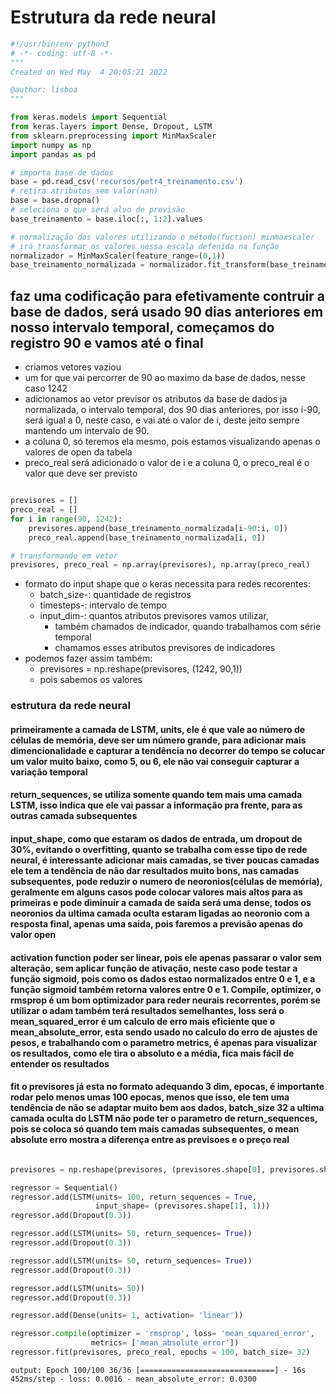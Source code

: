 # Estrutura da rede neural

```python
#!/usr/bin/env python3
# -*- coding: utf-8 -*-
"""
Created on Wed May  4 20:05:21 2022

@author: lisboa
"""

from keras.models import Sequential
from keras.layers import Dense, Dropout, LSTM
from sklearn.preprocessing import MinMaxScaler
import numpy as np
import pandas as pd

# importa base de dados
base = pd.read_csv('recursos/petr4_treinamento.csv')
# retira atributos sem valor(nan)
base = base.dropna()
# seleciona o que será alvo de previsão
base_treinamento = base.iloc[:, 1:2].values

# normalização dos valores utilizando o método(fuction) minmaxscaler
# irá transformar os valores nessa escala defenida na função
normalizador = MinMaxScaler(feature_range=(0,1))
base_treinamento_normalizada = normalizador.fit_transform(base_treinamento)
```

## faz uma codificação para efetivamente contruir a base de dados, será usado 90 dias anteriores em nosso intervalo temporal, começamos do registro 90 e vamos até o final

- criamos vetores vaziou
- um for que vai percorrer de 90 ao maximo da base de dados, nesse caso 1242
- adicionamos ao vetor previsor os atributos da base de dados ja normalizada, o intervalo temporal, dos 90 dias anteriores, por isso i-90, será igual a 0, neste caso, e vai até o valor de i, deste jeito sempre mantendo um intervalo de 90.
- a coluna 0, só teremos ela mesmo, pois estamos visualizando apenas o valores de open da tabela
- preco_real será adicionado o valor de i e a coluna 0, o preco_real é o valor que deve ser previsto

```python

previsores = []
preco_real = []
for i in range(90, 1242):
    previsores.append(base_treinamento_normalizada[i-90:i, 0])
    preco_real.append(base_treinamento_normalizada[i, 0])

# transformando em vetor    
previsores, preco_real = np.array(previsores), np.array(preco_real)
```

- formato do input shape que o keras necessita para redes recorentes:
  - batch_size-: quantidade de registros
  - timesteps-: intervalo de tempo
  - input_dim-: quantos atributos previsores vamos utilizar,
    - também chamados de indicador, quando trabalhamos com série temporal
    - chamamos esses atributos previsores de indicadores
- podemos fazer assim também:
  - previsores = np.reshape(previsores, (1242, 90,1))
  - pois sabemos os valores

### estrutura da rede neural

#### primeiramente a camada de LSTM, units, ele é que vale ao número de células de memória, deve ser um número grande, para adicionar mais dimencionalidade e capturar a tendência no decorrer do tempo se colucar um valor muito baixo, como 5, ou 6, ele não vai conseguir capturar a variação temporal

#### return_sequences, se utiliza somente quando tem mais uma camada LSTM, isso indica que ele vai passar a informação pra frente, para as outras camada subsequentes

#### input_shape, como que estaram os dados de entrada, um dropout de 30%, evitando o overfitting, quanto se trabalha com esse tipo de rede neural, é interessante adicionar mais camadas, se tiver poucas camadas ele tem a tendência de não dar resultados muito bons, nas camadas subsequentes, pode reduzir o numero de neoronios(células de memória), geralmente em alguns casos pode colocar valores mais altos para as primeiras e pode diminuir a camada de saida será uma dense, todos os neoronios da ultima camada oculta estaram ligadas ao neoronio com a resposta final, apenas uma saida, pois faremos a previsão apenas do valor open

#### activation function poder ser linear, pois ele apenas passarar o valor sem alteração, sem aplicar função de ativação, neste caso pode testar a função sigmoid, pois como os dados estao normalizados entre 0 e 1, e a função sigmoid também retorna valores entre 0 e 1. Compile, optimizer, o rmsprop é um bom optimizador para reder neurais recorrentes, porém se utilizar o adam também terá resultados semelhantes, loss será o mean_squared_error é um calculo de erro mais eficiente que o mean_absolute_error, esta sendo usado no calculo do erro de ajustes de pesos, e trabalhando com o parametro metrics, é apenas para visualizar os resultados, como ele tira o absoluto e a média, fica mais fácil de entender os resultados

#### fit o previsores já esta no formato adequando 3 dim, epocas, é importante rodar pelo menos umas 100 epocas, menos que isso, ele tem uma tendência de não se adaptar muito bem aos dados, batch_size 32 a ultima camada oculta do LSTM não pode ter o parametro de return_sequences, pois se coloca só quando tem mais camadas subsequentes, o mean absolute erro mostra a diferença entre as previsoes e o preço real

```python

previsores = np.reshape(previsores, (previsores.shape[0], previsores.shape[1],1))

regressor = Sequential()
regressor.add(LSTM(units= 100, return_sequences = True,
                   input_shape= (previsores.shape[1], 1)))
regressor.add(Dropout(0.3))

regressor.add(LSTM(units= 50, return_sequences= True))
regressor.add(Dropout(0.3))

regressor.add(LSTM(units= 50, return_sequences= True))
regressor.add(Dropout(0.3))

regressor.add(LSTM(units= 50))
regressor.add(Dropout(0.3))

regressor.add(Dense(units= 1, activation= 'linear'))

regressor.compile(optimizer = 'rmsprop', loss= 'mean_squared_error',
                  metrics= ['mean_absolute_error'])
regressor.fit(previsores, preco_real, epochs = 100, batch_size= 32)

```

`output:
    Epoch 100/100
    36/36 [==============================] - 16s 452ms/step - loss: 0.0016 -
    mean_absolute_error: 0.0300`
